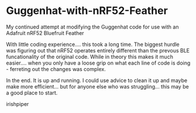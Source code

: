 # Guggenhat-with-nRF52-Feather
My continued attempt at modifying the Guggenhat code for use with an Adafruit nRF52 Bluefruit Feather

With little coding experience.... this took a long time.  The biggest hurdle was figuring out that nRF52 operates entirely different than the prevous BLE funcationality of the original code.  While in theory this makes it much easier.... when you only have a loose grip on what each line of code is doing - ferreting out the changes was complex.

In the end.  It is up and running.  I could use advice to clean it up and maybe make more efficient... but for anyone else who was struggling... this may be a good place to start.

irishpiper

